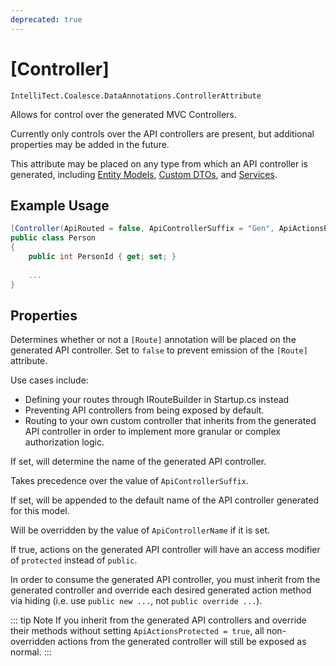```yaml
---
deprecated: true
---
```


# [Controller]

`IntelliTect.Coalesce.DataAnnotations.ControllerAttribute`

Allows for control over the generated MVC Controllers.

Currently only controls over the API controllers are present, but additional properties may be added in the future.
    
This attribute may be placed on any type from which an API controller is generated, including [Entity Models](/modeling/model-types/entities.md), [Custom DTOs](/modeling/model-types/dtos.md), and [Services](/modeling/model-types/services.md).

## Example Usage

``` c#
[Controller(ApiRouted = false, ApiControllerSuffix = "Gen", ApiActionsProtected = true)]
public class Person
{
    public int PersonId { get; set; }
    
    ...
}
```

## Properties

<Prop def="public bool ApiRouted { get; set; } = true;" />

Determines whether or not a `[Route]` annotation will be placed on the generated API controller. Set to `false` to prevent emission of the `[Route]` attribute.

Use cases include:
-  Defining your routes through IRouteBuilder in Startup.cs instead
-  Preventing API controllers from being exposed by default.
-  Routing to your own custom controller that inherits from the generated API controller in order to implement more granular or complex authorization logic.

<Prop def="public string ApiControllerName { get; set; } = null;" />

If set, will determine the name of the generated API controller.

Takes precedence over the value of `ApiControllerSuffix`.

<Prop def="public string ApiControllerSuffix { get; set; } = null;" />

If set, will be appended to the default name of the API controller generated for this model.

Will be overridden by the value of `ApiControllerName` if it is set.

<Prop def="public bool ApiActionsProtected { get; set; } = false;" />

If true, actions on the generated API controller will have an access modifier of `protected` instead of `public`.

In order to consume the generated API controller, you must inherit from the generated controller and override each desired generated action method via hiding (i.e. use `public new ...`, not `public override ...`).

::: tip Note
If you inherit from the generated API controllers and override their methods without setting `ApiActionsProtected = true`, all non-overridden actions from the generated controller will still be exposed as normal.
:::

